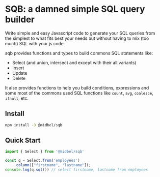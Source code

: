 # SQB: a damned simple SQL query builder

Write simple and easy Javascript code to generate your SQL queries from the simplest to what fits best your needs but without having to mix (too much) SQL with your js code.

sqb provides functions and types to build commons SQL statements like:

* Select (and union, intersect and except with their all variants)
* Insert
* Update
* Delete

It also provides functions to help you build conditions, expressions and some most of the commons used SQL functions like `count`, `avg`, `coalesce`, `ifnull`, etc.

## Install

```bash
npm install -D @midbel/sqb
```

## Quick Start

```js
import { Select } from '@midbel/sqb'

const q = Select.from('employees')
	.column(["firstname", "lastname"]);
console.log(q.sql()) // select firstname, lastname from employees
```
